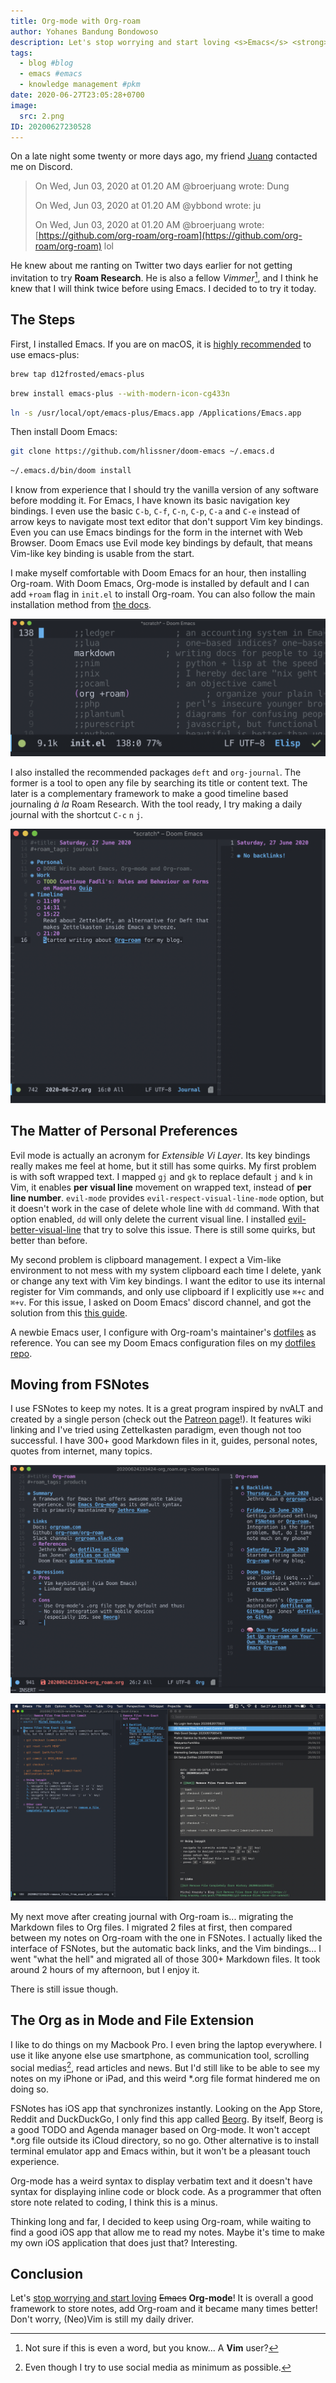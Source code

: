 ```yaml
---
title: Org-mode with Org-roam
author: Yohanes Bandung Bondowoso
description: Let's stop worrying and start loving <s>Emacs</s> <strong>Org-mode</strong>! The main reason I use <s>Emacs</s> Org-mode is for <strong>Org-roam</strong>, a framework that enable notes linking based on Roam Research, that's based on <i>slip-box</i> note taking method.
tags:
  - blog #blog
  - emacs #emacs
  - knowledge management #pkm
date: 2020-06-27T23:05:28+0700
image:
  src: 2.png
ID: 20200627230528
---
```


On a late night some twenty or more days ago, my friend [Juang](https://twitter.com/broerjuang "Link to Juang's twitter profile") contacted me on Discord.

> On Wed, Jun 03, 2020 at 01.20 AM @broerjuang wrote:
> Dung
>
> On Wed, Jun 03, 2020 at 01.20 AM @ybbond wrote:
> ju
>
> On Wed, Jun 03, 2020 at 01.20 AM @broerjuang wrote:
> [https://github.com/org-roam/org-roam](https://github.com/org-roam/org-roam)
> lol

He knew about me ranting on Twitter two days earlier for not getting invitation to try **Roam Research**. He is also a fellow _Vimmer_[^1], and I think he knew that I will think twice before using Emacs. I decided to to try it today.

## The Steps

First, I installed Emacs. If you are on macOS, it is [highly recommended][emacs-plus] to use emacs-plus:

```bash
brew tap d12frosted/emacs-plus
```
```bash
brew install emacs-plus --with-modern-icon-cg433n
```
```bash
ln -s /usr/local/opt/emacs-plus/Emacs.app /Applications/Emacs.app
```

Then install Doom Emacs:

```bash
git clone https://github.com/hlissner/doom-emacs ~/.emacs.d
```
```bash
~/.emacs.d/bin/doom install
```

I know from experience that I should try the vanilla version of any software before modding it. For Emacs, I have known its basic navigation key bindings. I even use the basic `C-b`, `C-f`, `C-n`, `C-p`, `C-a` and `C-e` instead of arrow keys to navigate most text editor that don't support Vim key bindings. Even you can use Emacs bindings for the form in the internet with Web Browser. Doom Emacs use Evil mode key bindings by default, that means Vim-like key binding is usable from the start.

I make myself comfortable with Doom Emacs for an hour, then installing Org-roam. With Doom Emacs, Org-mode is installed by default and I can add `+roam` flag in `init.el` to install Org-roam. You can also follow the main installation method from [the docs][org-roam-install].

![Add +roam flag for org](1.png "Add +roam flag for org")

I also installed the recommended packages `deft` and `org-journal`. The former is a tool to open any file by searching its title or content text. The later is a complementary framework to make a good timeline based journaling _à la_ Roam Research. With the tool ready, I try making a daily journal with the shortcut `C-c` `n` `j`.

![Example of daily journal with Org-roam](3.png "Example of daily journal with Org-roam")

## The Matter of Personal Preferences

Evil mode is actually an acronym for _Extensible Vi Layer_. Its key bindings really makes me feel at home, but it still has some quirks. My first problem is with soft wrapped text. I mapped `gj` and `gk` to replace default `j` and `k` in Vim, it enables **per visual line** movement on wrapped text, instead of **per line number**. `evil-mode` provides `evil-respect-visual-line-mode` option, but it doesn't work in the case of delete whole line with `dd` command. With that option enabled, `dd` will only delete the current visual line. I installed [evil-better-visual-line](https://github.com/YourFin/evil-better-visual-line) that try to solve this issue. There is still some quirks, but better than before.

My second problem is clipboard management. I expect a Vim-like environment to not mess with my system clipboard each time I delete, yank or change any text with Vim key bindings. I want the editor to use its internal register for Vim commands, and only use clipboard if I explicitly use `⌘+c` and `⌘+v`. For this issue, I asked on Doom Emacs' discord channel, and got the solution from this [this guide][config-org].

A newbie Emacs user, I configure with Org-roam's maintainer's [dotfiles][jethro-dotfiles] as reference. You can see my Doom Emacs configuration files on my [dotfiles repo][my-dotfiles].

## Moving from FSNotes

I use FSNotes to keep my notes. It is a great program inspired by nvALT and created by a single person (check out the [Patreon page][patreon]!). It features wiki linking and I've tried using Zettelkasten paradigm, even though not too successful. I have 300+ good Markdown files in it, guides, personal notes, quotes from internet, many topics.

![Example of product note on Org-roam](2.png "Example of product note on Org-roam")

![Comparing FSNotes with Org-roam](4.png "Comparing FSNotes with Org-roam")

My next move after creating journal with Org-roam is... migrating the Markdown files to Org files. I migrated 2 files at first, then compared between my notes on Org-roam with the one in FSNotes. I actually liked the interface of FSNotes, but the automatic back links, and the Vim bindings... I went "what the hell" and migrated all of those 300+ Markdown files. It took around 2 hours of my afternoon, but I enjoy it.

There is still issue though.

## The Org as in Mode and File Extension

I like to do things on my Macbook Pro. I even bring the laptop everywhere. I use it like anyone else use smartphone, as communication tool, scrolling social medias[^2], read articles and news. But I'd still like to be able to see my notes on my iPhone or iPad, and this weird *.org file format hindered me on doing so.

FSNotes has iOS app that synchronizes instantly. Looking on the App Store, Reddit and DuckDuckGo, I only find this app called [Beorg](https://beorgapp.com/). By itself, Beorg is a good TODO and Agenda manager based on Org-mode. It won't accept *.org file outside its iCloud directory, so no go. Other alternative is to install terminal emulator app and Emacs within, but it won't be a pleasant touch experience.

Org-mode has a weird syntax to display verbatim text and it doesn't have syntax for displaying inline code or block code. As a programmer that often store note related to coding, I think this is a minus.

Thinking long and far, I decided to keep using Org-roam, while waiting to find a good iOS app that allow me to read my notes. Maybe it's time to make my own iOS application that does just that? Interesting.

## Conclusion

Let's [stop worrying and start loving](https://invidio.us/watch?v=JWD1Fpdd4Pc) ~~Emacs~~ **Org-mode**! It is overall a good framework to store notes, add Org-roam and it became many times better! Don't worry, (Neo)Vim is still my daily driver.

[emacs-plus]: https://github.com/hlissner/doom-emacs/blob/develop/docs/getting_started.org#with-homebrew
[org-roam-install]: https://github.com/org-roam/org-roam#installation
[jethro-dotfiles]: https://github.com/jethrokuan/dots
[my-dotfiles]: https://git.ybbond.dev/dotfiles/files.html
[config-org]: https://github.com/midchildan/dotfiles/blob/master/home/.config/doom/config.org#cutting-and-pasting
[patreon]: https://www.patreon.com/hlushchenko

[^1]: Not sure if this is even a word, but you know... A **Vim** user?
[^2]: Even though I try to use social media as minimum as possible.
